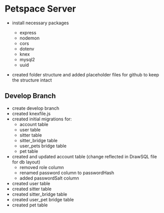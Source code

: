 # Petspace Server

- install necessary packages

  - express
  - nodemon
  - cors
  - dotenv
  - knex
  - mysql2
  - uuid

- created folder structure and added placeholder files for github to keep the structure intact

## Develop Branch

- create develop branch
- created knexfile.js
- created initial migrations for:
  - account table
  - user table
  - sitter table
  - sitter_bridge table
  - user_pets bridge table
  - pet table
- created and updated account table (change reflected in DrawSQL file for db layout)
  - removed role column
  - renamed password column to passwordHash
  - added passwordSalt column
- created user table
- created sitter table
- created sitter_bridge table
- created user_pet bridge table
- created pet table
